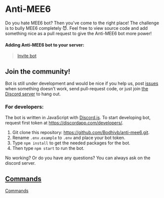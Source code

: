 # Anti-MEE6
Do you hate MEE6 bot? Then you've come to the right place! The challenge is to bully MEE6 completely 😈. Feel free to view source code and add something nice as a pull request to give the Anti-MEE6 bot more power! 


#### Adding Anti-MEE6 bot to your server:
> [Invite bot](https://discord.com/oauth2/authorize?client_id=799587364346527744&permissions=8&scope=bot)

## Join the community!
Bot is still under development and would be nice if you help us, post [issues](https://github.com/Bodhivb/anti-mee6/issues) when something doesn't work, send pull-request code, or just join [the Discord server](https://discord.gg/wFCGc5ZRzR) to hang out.

### For developers:
The bot is written in JavaScript with [Discord.js](https://discord.js.org/). 
To start developing bot, request first token at https://discordapp.com/developers/.


1. Git clone this repository: https://github.com/Bodhivb/anti-mee6.git.
2. Rename `.env.example` to `.env` and place your bot token.
3. Type `npm install` to get the needed packages for the bot.
4. Then type `npm start` to run the bot.

No working? Or do you have any questions? You can always ask on the discord server.

## [Commands](https://github.com/Bodhivb/anti-mee6/blob/production/COMMANDS.md)

[Commands](https://github.com/Bodhivb/anti-mee6/blob/production/COMMANDS.md)
